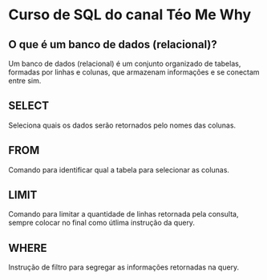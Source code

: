 # Curso de SQL do canal Téo Me Why

## O que é um banco de dados (relacional)?
Um banco de dados (relacional) é um conjunto organizado de tabelas, formadas por linhas e colunas, que armazenam informações e se conectam entre sim.

## SELECT
Seleciona quais os dados serão retornados pelo nomes das colunas.

## FROM
Comando para identificar qual a tabela para selecionar as colunas.

## LIMIT
Comando para limitar a quantidade de linhas retornada pela consulta, sempre colocar no final como útlima instrução da query.

## WHERE
Instrução de filtro para segregar as informações retornadas na query.